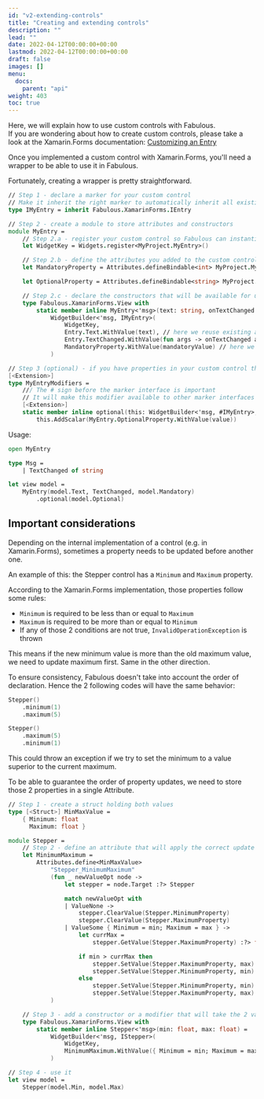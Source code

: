 ```yaml
---
id: "v2-extending-controls"
title: "Creating and extending controls"
description: ""
lead: ""
date: 2022-04-12T00:00:00+00:00
lastmod: 2022-04-12T00:00:00+00:00
draft: false
images: []
menu:
  docs:
    parent: "api"
weight: 403
toc: true
---
```


Here, we will explain how to use custom controls with Fabulous.  
If you are wondering about how to create custom controls, please take a look at the Xamarin.Forms documentation: [Customizing an Entry](https://docs.microsoft.com/en-us/xamarin/xamarin-forms/app-fundamentals/custom-renderer/entry)

Once you implemented a custom control with Xamarin.Forms, you'll need a wrapper to be able to use it in Fabulous.

Fortunately, creating a wrapper is pretty straightforward.

```fs
// Step 1 - declare a marker for your custom control
// Make it inherit the right marker to automatically inherit all existing modifiers (such as Height/Width, Text, etc.)
type IMyEntry = inherit Fabulous.XamarinForms.IEntry

// Step 2 - create a module to store attributes and constructors
module MyEntry =
    // Step 2.a - register your custom control so Fabulous can instantiate it
    let WidgetKey = Widgets.register<MyProject.MyEntry>()

    // Step 2.b - define the attributes you added to the custom control
    let MandatoryProperty = Attributes.defineBindable<int> MyProject.MyEntry.MandatoryBindableProperty

    let OptionalProperty = Attributes.defineBindable<string> MyProject.MyEntry.OptionalBindableProperty

    // Step 2.c - declare the constructors that will be available for use in the view function
    type Fabulous.XamarinForms.View with
        static member inline MyEntry<'msg>(text: string, onTextChanged: string -> 'msg, mandatoryValue: int) =
            WidgetBuilder<'msg, IMyEntry>(
                WidgetKey,
                Entry.Text.WithValue(text), // here we reuse existing attributes from the control we inherit
                Entry.TextChanged.WithValue(fun args -> onTextChanged args.NewTextValue |> box),
                MandatoryProperty.WithValue(mandatoryValue) // here we add our new attribute
            )

// Step 3 (optional) - if you have properties in your custom control that are optional, you can declare modifiers to set them
[<Extension>]
type MyEntryModifiers =
    /// The # sign before the marker interface is important
    // It will make this modifier available to other marker interfaces inheriting IMyEntry
    [<Extension>]
    static member inline optional(this: WidgetBuilder<'msg, #IMyEntry>, value: string) =
        this.AddScalar(MyEntry.OptionalProperty.WithValue(value))
```

Usage:

```fs
open MyEntry

type Msg =
    | TextChanged of string

let view model =
    MyEntry(model.Text, TextChanged, model.Mandatory)
        .optional(model.Optional)
```

## Important considerations

Depending on the internal implementation of a control (e.g. in Xamarin.Forms), sometimes a property needs to be updated before another one.

An example of this: the Stepper control has a `Minimum` and `Maximum` property.

According to the Xamarin.Forms implementation, those properties follow some rules:

- `Minimum` is required to be less than or equal to `Maximum`
- `Maximum` is required to be more than or equal to `Minimum`
- If any of those 2 conditions are not true, `InvalidOperationException` is thrown

This means if the new minimum value is more than the old maximum value, we need to update maximum first. Same in the other direction.

To ensure consistency, Fabulous doesn't take into account the order of declaration. Hence the 2 following codes will have the same behavior:

```fs
Stepper()
    .minimum(1)
    .maximum(5)

Stepper()
    .maximum(5)
    .minimum(1)
```

This could throw an exception if we try to set the minimum to a value superior to the current maximum.

To be able to guarantee the order of property updates, we need to store those 2 properties in a single Attribute.

```fs
// Step 1 - create a struct holding both values
type [<Struct>] MinMaxValue =
    { Minimum: float
      Maximum: float }

module Stepper =
    // Step 2 - define an attribute that will apply the correct update logic
    let MinimumMaximum =
        Attributes.define<MinMaxValue>
            "Stepper_MinimumMaximum"
            (fun _ newValueOpt node ->
                let stepper = node.Target :?> Stepper

                match newValueOpt with
                | ValueNone ->
                    stepper.ClearValue(Stepper.MinimumProperty)
                    stepper.ClearValue(Stepper.MaximumProperty)
                | ValueSome { Minimum = min; Maximum = max } ->
                    let currMax =
                        stepper.GetValue(Stepper.MaximumProperty) :?> float

                    if min > currMax then
                        stepper.SetValue(Stepper.MaximumProperty, max)
                        stepper.SetValue(Stepper.MinimumProperty, min)
                    else
                        stepper.SetValue(Stepper.MinimumProperty, min)
                        stepper.SetValue(Stepper.MaximumProperty, max)
            )

    // Step 3 - add a constructor or a modifier that will take the 2 values at the same time
    type Fabulous.XamarinForms.View with
        static member inline Stepper<'msg>(min: float, max: float) =
            WidgetBuilder<'msg, IStepper>(
                WidgetKey,
                MinimumMaximum.WithValue({ Minimum = min; Maximum = max })
            )

// Step 4 - use it
let view model =
    Stepper(model.Min, model.Max)
```
